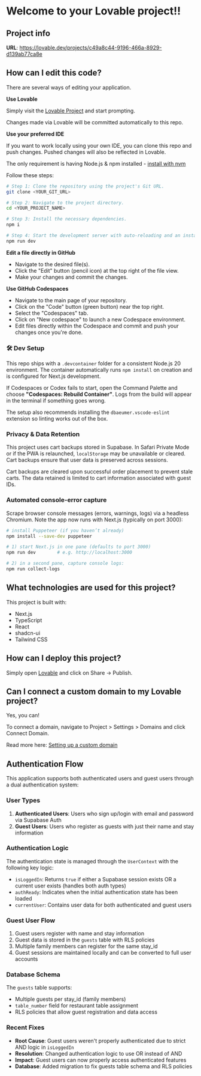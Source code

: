 # Welcome to your Lovable project!!

## Project info

**URL**: https://lovable.dev/projects/c49a8c44-9196-466a-8929-d139ab77ca8e

## How can I edit this code?

There are several ways of editing your application.

**Use Lovable**

Simply visit the [Lovable Project](https://lovable.dev/projects/c49a8c44-9196-466a-8929-d139ab77ca8e) and start prompting.

Changes made via Lovable will be committed automatically to this repo.

**Use your preferred IDE**

If you want to work locally using your own IDE, you can clone this repo and push changes. Pushed changes will also be reflected in Lovable.

The only requirement is having Node.js & npm installed - [install with nvm](https://github.com/nvm-sh/nvm#installing-and-updating)

Follow these steps:

```sh
# Step 1: Clone the repository using the project's Git URL.
git clone <YOUR_GIT_URL>

# Step 2: Navigate to the project directory.
cd <YOUR_PROJECT_NAME>

# Step 3: Install the necessary dependencies.
npm i

# Step 4: Start the development server with auto-reloading and an instant preview.
npm run dev
```

**Edit a file directly in GitHub**

- Navigate to the desired file(s).
- Click the "Edit" button (pencil icon) at the top right of the file view.
- Make your changes and commit the changes.

**Use GitHub Codespaces**

- Navigate to the main page of your repository.
- Click on the "Code" button (green button) near the top right.
- Select the "Codespaces" tab.
- Click on "New codespace" to launch a new Codespace environment.
- Edit files directly within the Codespace and commit and push your changes once you're done.

### 🛠 Dev Setup

This repo ships with a `.devcontainer` folder for a consistent Node.js 20 environment. The container automatically runs `npm install` on creation and is configured for Next.js development.

If Codespaces or Codex fails to start, open the Command Palette and choose **"Codespaces: Rebuild Container"**. Logs from the build will appear in the terminal if something goes wrong.

The setup also recommends installing the `dbaeumer.vscode-eslint` extension so linting works out of the box.

### Privacy & Data Retention

This project uses cart backups stored in Supabase. In Safari Private Mode or if the PWA is relaunched, `localStorage` may be unavailable or cleared. Cart backups ensure that user data is preserved across sessions.

Cart backups are cleared upon successful order placement to prevent stale carts. The data retained is limited to cart information associated with guest IDs.

### Automated console-error capture

Scrape browser console messages (errors, warnings, logs) via a headless Chromium.  Note the app now runs with Next.js (typically on port 3000):

```bash
# install Puppeteer (if you haven’t already)
npm install --save-dev puppeteer

# 1) start Next.js in one pane (defaults to port 3000)
npm run dev        # e.g. http://localhost:3000

# 2) in a second pane, capture console logs:
npm run collect-logs
```

## What technologies are used for this project?

This project is built with:

- Next.js
- TypeScript
- React
- shadcn-ui
- Tailwind CSS

## How can I deploy this project?

Simply open [Lovable](https://lovable.dev/projects/c49a8c44-9196-466a-8929-d139ab77ca8e) and click on Share -> Publish.

## Can I connect a custom domain to my Lovable project?

Yes, you can!

To connect a domain, navigate to Project > Settings > Domains and click Connect Domain.

Read more here: [Setting up a custom domain](https://docs.lovable.dev/tips-tricks/custom-domain#step-by-step-guide)

## Authentication Flow

This application supports both authenticated users and guest users through a dual authentication system:

### User Types

1. **Authenticated Users**: Users who sign up/login with email and password via Supabase Auth
2. **Guest Users**: Users who register as guests with just their name and stay information

### Authentication Logic

The authentication state is managed through the `UserContext` with the following key logic:

- `isLoggedIn`: Returns `true` if either a Supabase session exists OR a current user exists (handles both auth types)
- `authReady`: Indicates when the initial authentication state has been loaded
- `currentUser`: Contains user data for both authenticated and guest users

### Guest User Flow

1. Guest users register with name and stay information
2. Guest data is stored in the `guests` table with RLS policies
3. Multiple family members can register for the same stay_id
4. Guest sessions are maintained locally and can be converted to full user accounts

### Database Schema

The `guests` table supports:
- Multiple guests per stay_id (family members)
- `table_number` field for restaurant table assignment
- RLS policies that allow guest registration and data access

### Recent Fixes

- **Root Cause**: Guest users weren't properly authenticated due to strict AND logic in `isLoggedIn`
- **Resolution**: Changed authentication logic to use OR instead of AND
- **Impact**: Guest users can now properly access authenticated features
- **Database**: Added migration to fix guests table schema and RLS policies
